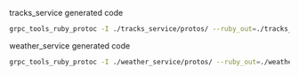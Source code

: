 tracks_service generated code

```sh
grpc_tools_ruby_protoc -I ./tracks_service/protos/ --ruby_out=./tracks_service/bin/ --grpc_out=./tracks_service/bin/ ./tracks_service/protos/tracks_service.proto
```

weather_service generated code

```sh
grpc_tools_ruby_protoc -I ./weather_service/protos/ --ruby_out=./weather_service/bin/ --grpc_out=./weather_service/bin/ ./weather_service/protos/weather_service.proto
```
